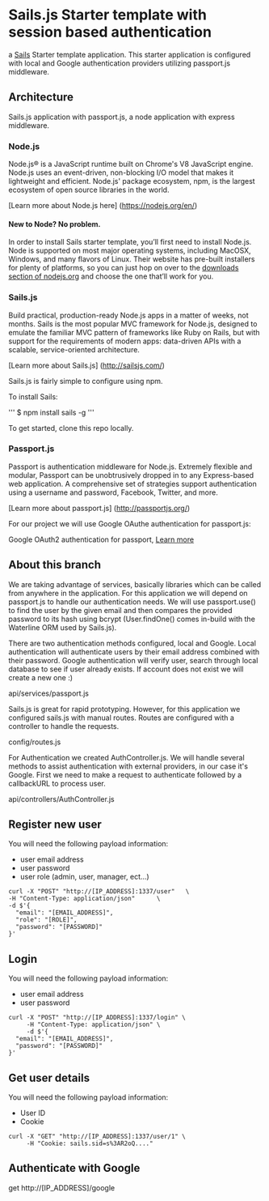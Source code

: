 # Sails.js Starter template with session based authentication

a [Sails](http://sailsjs.org) Starter template application.
This starter application is configured with local and Google authentication providers utilizing passport.js middleware.

## Architecture

Sails.js application with passport.js, a node application with express middleware.

### Node.js

Node.js® is a JavaScript runtime built on Chrome's V8 JavaScript engine. Node.js uses an event-driven, non-blocking I/O model that makes it lightweight and efficient. Node.js' package ecosystem, npm, is the largest ecosystem of open source libraries in the world.

[Learn more about Node.js here] (https://nodejs.org/en/)

#### New to Node? No problem.

In order to install Sails starter template, you’ll first need to install Node.js. Node is supported on most major operating systems, including MacOSX, Windows, and many flavors of Linux. Their website has pre-built installers for plenty of platforms, so you can just hop on over to the [downloads section of nodejs.org](https://nodejs.org/en/download/) and choose the one that’ll work for you.


### Sails.js

Build practical, production-ready Node.js apps in a matter of weeks, not months.
Sails is the most popular MVC framework for Node.js, designed to emulate the familiar MVC pattern of frameworks like Ruby on Rails, but with support for the requirements of modern apps: data-driven APIs with a scalable, service-oriented architecture.

[Learn more about Sails.js] (http://sailsjs.com/)

Sails.js is fairly simple to configure using npm.

To install Sails:

''' $ npm install sails -g '''

To get started, clone this repo locally.

### Passport.js

Passport is authentication middleware for Node.js. Extremely flexible and modular, Passport can be unobtrusively dropped in to any Express-based web application. A comprehensive set of strategies support authentication using a username and password, Facebook, Twitter, and more.

[Learn more about passport.js] (http://passportjs.org/)

For our project we will use Google OAuthe authentication for passport.js:

Google OAuth2 authentication for passport, [Learn more](https://github.com/jaredhanson/passport-google-oauth2)

## About this branch

We are taking advantage of services, basically libraries which can be called from anywhere in the application. For this application we will depend on passport.js to handle our authentication needs. We will use passport.use() to find the user by the given email and then compares the provided password to its hash using bcrypt (User.findOne() comes in-build with the Waterline ORM used by Sails.js).

There are two authentication methods configured, local and Google. Local authentication will authenticate users by their email address combined with their password. Google authentication will verify user, search through local database to see if user already exists. If account does not exist we will create a new one :)

api/services/passport.js

Sails.js is great for rapid prototyping. However, for this application we configured sails.js with manual routes. Routes are configured with a controller to handle the requests.

config/routes.js

For Authentication we created AuthController.js. We will handle several methods to assist authentication with external providers, in our case it's Google. First we need to make a request to authenticate followed by a callbackURL to process user.

api/controllers/AuthController.js

## Register new user
You will need the following payload information:
- user email address
- user password
- user role (admin, user, manager, ect...)

``` 
curl -X "POST" "http://[IP_ADDRESS]:1337/user"   \
-H "Content-Type: application/json"      \
-d $'{ 
  "email": "[EMAIL_ADDRESS]",
  "role": "[ROLE]",
  "password": "[PASSWORD]"
}'
 ```
## Login
You will need the following payload information:
- user email address
- user password
```
curl -X "POST" "http://[IP_ADDRESS]:1337/login" \
     -H "Content-Type: application/json" \
     -d $'{
  "email": "[EMAIL_ADDRESS]",
  "password": "[PASSWORD]"
}'
```

## Get user details
You will need the following payload information:
- User ID
- Cookie
```
curl -X "GET" "http://[IP_ADDRESS]:1337/user/1" \
     -H "Cookie: sails.sid=s%3AR2oQ...."
```

## Authenticate with Google
get http://[IP_ADDRESS]/google
